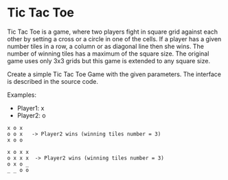 # Tic Tac Toe

Tic Tac Toe is a game, where two players fight in square grid against each other by setting a cross or a circle in
one of the cells. If a player has a given number tiles in a row, a column or as diagonal line then she wins. The number
of winning tiles has a maximum of the square size.
The original game uses only 3x3 grids but this game is extended to any square size.

Create a simple Tic Tac Toe Game with the given parameters. The interface is described in the source code.

Examples:
- Player1: x
- Player2: o

```
x o x
o o x   -> Player2 wins (winning tiles number = 3)
x o o
```


```
x o x x
o x x x  -> Player2 wins (winning tiles number = 3)
o x o _
_ _ o o
```
